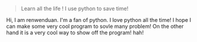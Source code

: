 
>Learn all the life ! I use python to save time!

Hi, I am renwenduan. I'm a fan of python. I love python all the time! I hope I can make some very cool program to sovle many problem! On the other hand it is a very cool way to show off the program! hah!
